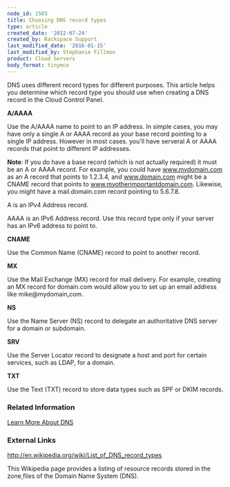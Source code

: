 ```yaml
---
node_id: 1503
title: Choosing DNS record types
type: article
created_date: '2012-07-24'
created_by: Rackspace Support
last_modified_date: '2016-01-15'
last_modified_by: Stephanie Fillmon
product: Cloud Servers
body_format: tinymce
---
```


<span> DNS uses different record types for different purposes. This
article helps you determine which record type you should use when
creating a DNS record in the Cloud Control Panel.</span>

**A/AAAA**

Use the A/AAAA name to point to an IP address. In simple cases, you may
have only a single A or AAAA record as your base record pointing to a
single IP address. However in most cases. you'll have serveral A or AAAA
records that point to different IP addresses.

**Note**: If you do have a base record (which is not actually required)
it must be an A or AAAA record. For example, you could have
www.mydomain.com as an A record that points to 1.2.3.4, and
www.domain.com might be a CNAME record that points
to www.myotherimportantdomain.com.  Likewise, you might have
a mail.domain.com record pointing to 5.6.7.8.

A is an IPv4 Address record.

AAAA is an IPv6 Address record. Use this record type only if your server
has an IPv6 address to point to.

**CNAME**

Use the Common Name (CNAME) record to point to another record.

**MX**

Use the Mail Exchange (MX) record for mail delivery. For
example, creating an MX record for domain.com would allow you to set up
an email address like <span
class="s2">mike@mydomain[.](mailto:mike@domain.com)com</span>.

**NS**

Use the Name Server (NS) record to delegate an authoritative DNS server
for a domain or subdomain.

**SRV**

Use the Server Locator record to designate a host and port for certain
services, such as LDAP,  for a domain.

**TXT**

Use the Text (TXT) record to store data types such as SPF or DKIM
records.

### Related Information

[Learn More About
DNS](/howto/learn-more-about-dns)

### External Links

<http://en.wikipedia.org/wiki/List_of_DNS_record_types>

This Wikipedia page provides a listing of<span> </span>resource
records<span> stored in
the </span>zone[ ](http://en.wikipedia.org/wiki/Zone_file "Zone file")files<span> of
the </span>Domain Name System <span>(DNS).</span>

